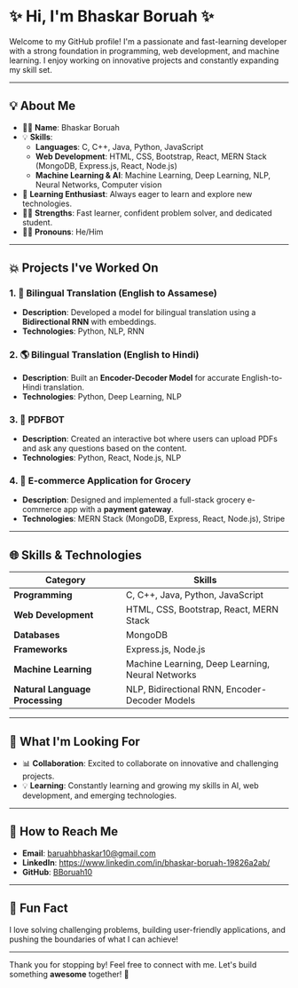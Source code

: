 # ✨ Hi, I'm Bhaskar Boruah ✨

Welcome to my GitHub profile! I'm a passionate and fast-learning developer with a strong foundation in programming, web development, and machine learning. I enjoy working on innovative projects and constantly expanding my skill set.

---

## 💡 **About Me**
- 👨‍🎓 **Name**: Bhaskar Boruah
- 💡 **Skills**:
  - **Languages**: C, C++, Java, Python, JavaScript
  - **Web Development**: HTML, CSS, Bootstrap, React, MERN Stack (MongoDB, Express.js, React, Node.js)
  - **Machine Learning & AI**: Machine Learning, Deep Learning, NLP, Neural Networks, Computer vision
- 🌟 **Learning Enthusiast**: Always eager to learn and explore new technologies.
- 🙋‍♂️ **Strengths**: Fast learner, confident problem solver, and dedicated student.
- 👨‍💻 **Pronouns**: He/Him

---

## 💥 **Projects I've Worked On**

### 1. 🔄 **Bilingual Translation (English to Assamese)**
- **Description**: Developed a model for bilingual translation using a **Bidirectional RNN** with embeddings.
- **Technologies**: Python, NLP, RNN

### 2. 🌎 **Bilingual Translation (English to Hindi)**
- **Description**: Built an **Encoder-Decoder Model** for accurate English-to-Hindi translation.
- **Technologies**: Python, Deep Learning, NLP

### 3. 📄 **PDFBOT**
- **Description**: Created an interactive bot where users can upload PDFs and ask any questions based on the content.
- **Technologies**: Python, React, Node.js, NLP

### 4. 🛒 **E-commerce Application for Grocery**
- **Description**: Designed and implemented a full-stack grocery e-commerce app with a **payment gateway**.
- **Technologies**: MERN Stack (MongoDB, Express, React, Node.js), Stripe

---

## 🌐 **Skills & Technologies**

| **Category**             | **Skills**                                      |
|--------------------------|-----------------------------------------------|
| **Programming**          | C, C++, Java, Python, JavaScript              |
| **Web Development**      | HTML, CSS, Bootstrap, React, MERN Stack       |
| **Databases**            | MongoDB                                       |
| **Frameworks**           | Express.js, Node.js                          |
| **Machine Learning**     | Machine Learning, Deep Learning, Neural Networks |
| **Natural Language Processing** | NLP, Bidirectional RNN, Encoder-Decoder Models |

---

## 💨 **What I'm Looking For**
- 📊 **Collaboration**: Excited to collaborate on innovative and challenging projects.
- 💡 **Learning**: Constantly learning and growing my skills in AI, web development, and emerging technologies.

---

## 📧 **How to Reach Me**
- **Email**: baruahbhaskar10@gmail.com
- **LinkedIn**: https://www.linkedin.com/in/bhaskar-boruah-19826a2ab/
- **GitHub**: [BBoruah10](https://github.com/BBoruah10)

---

## 🚀 **Fun Fact**
I love solving challenging problems, building user-friendly applications, and pushing the boundaries of what I can achieve!

---

Thank you for stopping by! Feel free to connect with me. Let's build something **awesome** together! 🚀
